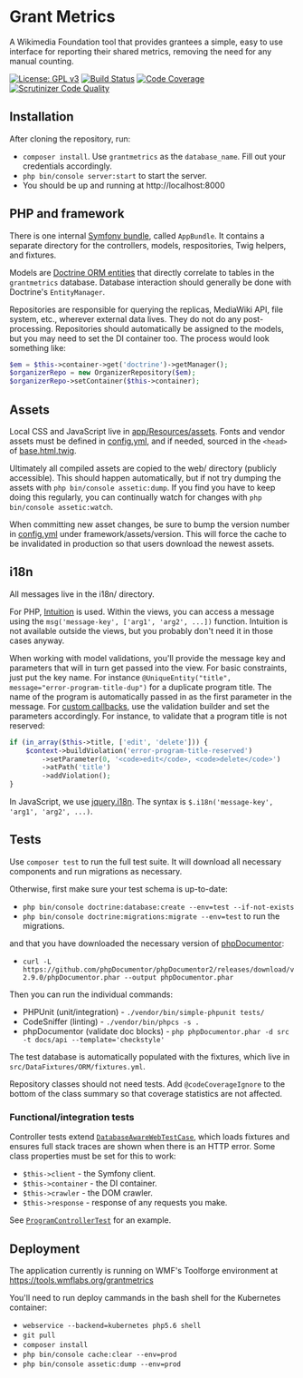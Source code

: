 Grant Metrics
=============

A Wikimedia Foundation tool that provides grantees a simple, easy to use interface for reporting their shared metrics, removing the need for any manual counting.

[![License: GPL v3](https://img.shields.io/badge/License-GPL%20v3-blue.svg)](https://www.gnu.org/licenses/gpl-3.0)
[![Build Status](https://scrutinizer-ci.com/g/wikimedia/grantmetrics/badges/build.png?b=master)](https://scrutinizer-ci.com/g/wikimedia/grantmetrics/build-status/master)
[![Code Coverage](https://scrutinizer-ci.com/g/wikimedia/grantmetrics/badges/coverage.png?b=master)](https://scrutinizer-ci.com/g/wikimedia/grantmetrics/?branch=master)
[![Scrutinizer Code Quality](https://scrutinizer-ci.com/g/wikimedia/grantmetrics/badges/quality-score.png?b=master)](https://scrutinizer-ci.com/g/wikimedia/grantmetrics/?branch=master)

## Installation

After cloning the repository, run:

* `composer install`. Use `grantmetrics` as the `database_name`. Fill out your credentials accordingly.
* `php bin/console server:start` to start the server.
* You should be up and running at http://localhost:8000

## PHP and framework

There is one internal [Symfony bundle](https://symfony.com/doc/current/bundles.html), called `AppBundle`. It contains a separate directory for the controllers, models, respositories, Twig helpers, and fixtures.

Models are [Doctrine ORM entities](http://docs.doctrine-project.org/projects/doctrine-orm/en/latest/reference/working-with-objects.html) that directly correlate to tables in the `grantmetrics` database. Database interaction should generally be done with Doctrine's `EntityManager`.

Repositories are responsible for querying the replicas, MediaWiki API, file system, etc., wherever external data lives. They do not do any post-processing. Repositories should automatically be assigned to the models, but you may need to set the DI container too. The process would look something like:

```php
$em = $this->container->get('doctrine')->getManager();
$organizerRepo = new OrganizerRepository($em);
$organizerRepo->setContainer($this->container);
```

## Assets

Local CSS and JavaScript live in [app/Resources/assets](https://github.com/wikimedia/grantmetrics/tree/master/app/Resources/assets). Fonts and vendor assets must be defined in [config.yml](https://github.com/wikimedia/grantmetrics/blob/master/app/config/config.yml#L44), and if needed, sourced in the `<head>` of [base.html.twig](https://github.com/wikimedia/grantmetrics/blob/master/app/Resources/views/base.html.twig).

Ultimately all compiled assets are copied to the web/ directory (publicly accessible). This should happen automatically, but if not try dumping the assets with `php bin/console assetic:dump`. If you find you have to keep doing this regularly, you can continually watch for changes with `php bin/console assetic:watch`.

When committing new asset changes, be sure to bump the version number in [config.yml](https://github.com/wikimedia/grantmetrics/blob/master/app/config/config.yml) under framework/assets/version. This will force the cache to be invalidated in production so that users download the newest assets.

## i18n

All messages live in the i18n/ directory.

For PHP, [Intuition](https://packagist.org/packages/krinkle/intuition) is used. Within the views, you can access a message using the `msg('message-key', ['arg1', 'arg2', ...])` function. Intuition is not available outside the views, but you probably don't need it in those cases anyway.

When working with model validations, you'll provide the message key and parameters that will in turn get passed into the view. For basic constraints, just put the key name. For instance `@UniqueEntity("title", message="error-program-title-dup")` for a duplicate program title. The name of the program is automatically passed in as the first parameter in the message. For [custom callbacks](https://symfony.com/doc/current/reference/constraints/Callback.html), use the validation builder and set the parameters accordingly. For instance, to validate that a program title is not reserved:

```php
if (in_array($this->title, ['edit', 'delete'])) {
    $context->buildViolation('error-program-title-reserved')
        ->setParameter(0, '<code>edit</code>, <code>delete</code>')
        ->atPath('title')
        ->addViolation();
}
```

In JavaScript, we use [jquery.i18n](https://github.com/wikimedia/jquery.i18n). The syntax is `$.i18n('message-key', 'arg1', 'arg2', ...)`.

## Tests

Use `composer test` to run the full test suite. It will download all necessary components and run migrations as necessary.

Otherwise, first make sure your test schema is up-to-date:

* `php bin/console doctrine:database:create --env=test --if-not-exists`
* `php bin/console doctrine:migrations:migrate --env=test` to run the migrations.

and that you have downloaded the necessary version of [phpDocumentor](https://www.phpdoc.org/):

* `curl -L https://github.com/phpDocumentor/phpDocumentor2/releases/download/v2.9.0/phpDocumentor.phar --output phpDocumentor.phar`

Then you can run the individual commands:

* PHPUnit (unit/integration) - `./vendor/bin/simple-phpunit tests/`
* CodeSniffer (linting) - `./vendor/bin/phpcs -s .`
* phpDocumentor (validate doc blocks) - `php phpDocumentor.phar -d src -t docs/api --template='checkstyle'`

The test database is automatically populated with the fixtures, which live in `src/DataFixtures/ORM/fixtures.yml`.

Repository classes should not need tests. Add `@codeCoverageIgnore` to the bottom of the class summary so that coverage statistics are not affected.

### Functional/integration tests

Controller tests extend [`DatabaseAwareWebTestCase`](https://github.com/wikimedia/grantmetrics/blob/master/tests/AppBundle/Controller/DatabaseAwareWebTestCase.php), which loads fixtures and ensures full stack traces are shown when there is an HTTP error. Some class properties must be set for this to work:

* `$this->client` - the Symfony client.
* `$this->container` - the DI container.
* `$this->crawler` - the DOM crawler.
* `$this->response` - response of any requests you make.

See [`ProgramControllerTest`](https://github.com/wikimedia/grantmetrics/blob/master/tests/AppBundle/Controller/ProgramControllerTest.php) for an example.

## Deployment

The application currently is running on WMF's Toolforge environment at https://tools.wmflabs.org/grantmetrics

You'll need to run deploy cammands in the bash shell for the Kubernetes container:

* `webservice --backend=kubernetes php5.6 shell`
* `git pull`
* `composer install`
* `php bin/console cache:clear --env=prod`
* `php bin/console assetic:dump --env=prod`

